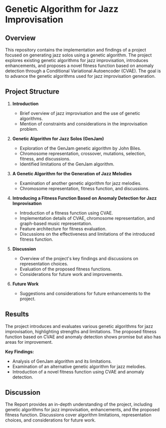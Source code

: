 # Genetic Algorithm for Jazz Improvisation

## Overview
This repository contains the implementation and findings of a project focused on generating jazz solos using a genetic algorithm. The project explores existing genetic algorithms for jazz improvisation, introduces enhancements, and proposes a novel fitness function based on anomaly detection through a Conditional Variational Autoencoder (CVAE). The goal is to advance the genetic algorithms used for jazz improvisation generation.

## Project Structure

1. **Introduction**
   - Brief overview of jazz improvisation and the use of genetic algorithms.
   - Mention of constraints and considerations in the improvisation problem.

2. **Genetic Algorithm for Jazz Solos (GenJam)**
   - Exploration of the GenJam genetic algorithm by John Biles.
   - Chromosome representation, crossover, mutations, selection, fitness, and discussions.
   - Identified limitations of the GenJam algorithm.

3. **A Genetic Algorithm for the Generation of Jazz Melodies**
   - Examination of another genetic algorithm for jazz melodies.
   - Chromosome representation, fitness function, and discussions.

4. **Introducing a Fitness Function Based on Anomaly Detection for Jazz Improvisation**
   - Introduction of a fitness function using CVAE.
   - Implementation details of CVAE, chromosome representation, and graph-based music representation.
   - Feature architecture for fitness evaluation.
   - Discussions on the effectiveness and limitations of the introduced fitness function.

5. **Discussion**
   - Overview of the project's key findings and discussions on representation choices.
   - Evaluation of the proposed fitness functions.
   - Considerations for future work and improvements.

6. **Future Work**
   - Suggestions and considerations for future enhancements to the project.



## Results
The project introduces and evaluates various genetic algorithms for jazz improvisation, highlighting strengths and limitations. The proposed fitness function based on CVAE and anomaly detection shows promise but also has areas for improvement.

**Key Findings:**
- Analysis of GenJam algorithm and its limitations.
- Examination of an alternative genetic algorithm for jazz melodies.
- Introduction of a novel fitness function using CVAE and anomaly detection.

## Discussion
The Report provides an in-depth understanding of the project, including genetic algorithms for jazz improvisation, enhancements, and the proposed fitness function. Discussions cover algorithm limitations, representation choices, and considerations for future work.
